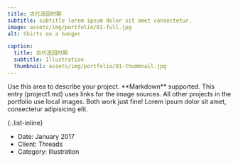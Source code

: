 ```yaml
---
title: 古代造园时期
subtitle: subtitle lorem ipsum dolor sit amet consectetur.
image: assets/img/portfolio/01-full.jpg
alt: Shirts on a hanger

caption:
  title: 古代造园时期
  subtitle: Illustration
  thumbnail: assets/img/portfolio/01-thumbnail.jpg
---
```

<div text-align="left">
Use this area to describe your project. **Markdown** supported. This entry (project1.md) uses links for the image sources. All other projects in the portfolio use local images. Both work just fine! Lorem ipsum dolor sit amet, consectetur adipisicing elit. 
</div>

{:.list-inline}
- Date: January 2017
- Client: Threads
- Category: Illustration

